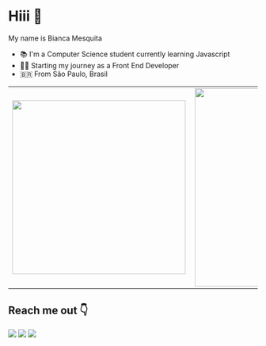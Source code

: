 # Hiii 👋
My name is Bianca Mesquita 

- :books: I'm a Computer Science student currently learning Javascript
- 👩‍💻 Starting my journey as a Front End Developer
- :brazil: From São Paulo, Brasil


<center>
<table>
    <tr>
        <td><img width="350px" align="left" src="https://github-readme-stats.vercel.app/api/top-langs/?username=biancames&hide=html&layout=compact&theme=radical" /></td>
        <td><img width="400px" align="left" src="https://github-readme-stats.vercel.app/api?username=biancames&theme=radical"/></td>
    </tr>   
</table>
</center>  


## Reach me out :point_down:
 <div>
  <a href="mailto:biadev@outlook.com" target="_blank"><img src="https://img.shields.io/badge/-Gmail-%23EA4335?style=for-the-badge&logo=gmail&logoColor=white" target="_blank"></a>
  <a href="https://www.linkedin.com/in/biancames" target="_blank"><img src="https://img.shields.io/badge/-LinkedIn-%230077B5?style=for-the-badge&logo=linkedin&logoColor=white" target="_blank"></a>
  <a href="https://instagram.com/bia_dev" target="_blank"><img src="https://img.shields.io/badge/-Instagram-%23E4405F?style=for-the-badge&logo=instagram&logoColor=white" target="_blank"></a>
</div>
